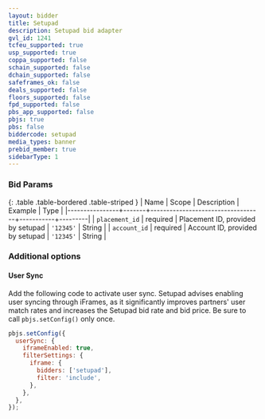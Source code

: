 ```yaml
---
layout: bidder
title: Setupad
description: Setupad bid adapter
gvl_id: 1241
tcfeu_supported: true
usp_supported: true
coppa_supported: false
schain_supported: false
dchain_supported: false
safeframes_ok: false
deals_supported: false
floors_supported: false
fpd_supported: false
pbs_app_supported: false
pbjs: true
pbs: false
biddercode: setupad
media_types: banner
prebid_member: true
sidebarType: 1
---
```


### Bid Params

{: .table .table-bordered .table-striped }
| Name | Scope | Description | Example | Type |
|----------------+-------+-----------------------------------+-----------+---------|
| `placement_id` | required | Placement ID, provided by setupad | `'12345'` | String |
| `account_id` | required | Account ID, provided by setupad | `'12345'` | String |

### Additional options

#### User Sync

Add the following code to activate user sync. Setupad advises enabling user syncing through iFrames, as it significantly improves partners' user match rates and increases the Setupad bid rate and bid price. Be sure to call `pbjs.setConfig()` only once.

```javascript
pbjs.setConfig({
  userSync: {
    iframeEnabled: true,
    filterSettings: {
      iframe: {
        bidders: ['setupad'],
        filter: 'include',
      },
    },
  },
});
```
